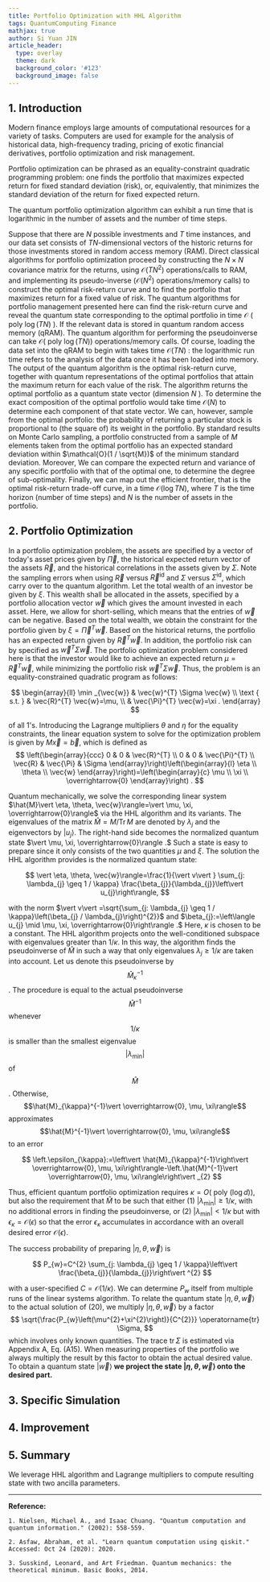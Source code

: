 ```yaml
---
title: Portfolio Optimization with HHL Algorithm
tags: QuantumComputing Finance
mathjax: true
author: Si Yuan JIN
article_header:
  type: overlay
  theme: dark
  background_color: '#123'
  background_image: false
---
```


## 1. Introduction

Modern finance employs large amounts of computational resources for a variety of tasks. Computers are used for example for the analysis of historical data, high-frequency trading, pricing of exotic financial derivatives, portfolio optimization and risk management.


Portfolio optimization can be phrased as an equality-constraint quadratic programming
problem: one finds the portfolio that maximizes expected return for fixed standard deviation (risk), or, equivalently, that minimizes the standard deviation of the return for fixed expected return. 


The quantum portfolio optimization algorithm can exhibit a run time that is logarithmic in the number
of assets and the number of time steps. 


Suppose that there are $N$ possible investments and $T$ time instances, and our data set consists of $T N$-dimensional vectors of the historic returns for those investments stored in random access memory (RAM). Direct classical algorithms for portfolio optimization proceed by constructing the $N \times N$ covariance matrix for the returns, using $\mathcal{O}\left(T N^{2}\right)$ operations/calls to RAM, and implementing its pseudo-inverse $\left(\mathcal{O}\left(N^{2}\right)\right.$ operations/memory calls) to construct the optimal risk-return curve and to find the portfolio that maximizes return for a fixed value of risk. The quantum algorithms for portfolio management presented here can find the risk-return curve and reveal the quantum state corresponding to the optimal portfolio in time $\mathcal{O}$ ( poly $\log (T N)$ ). If the relevant data is stored in quantum random access memory (qRAM). The quantum algorithm for performing the pseudoinverse can take $\mathcal{O}($ poly $\log (T N))$ operations/memory calls. Of course, loading the data set into the qRAM to begin with takes time $\mathcal{O}(T N)$ : the logarithmic run time refers to the analysis of the data once it has been loaded into memory. The output of the quantum algorithm is the optimal risk-return curve, together with quantum representations of the optimal portfolios that attain the maximum return for each value of the risk. The algorithm returns the optimal portfolio as a quantum state vector (dimension $N$ ). To determine the exact composition of the optimal portfolio would take time $\mathcal{O}(N)$ to determine each component of that state vector. We can, however, sample from the optimal portfolio: the probability of returning a particular stock is proportional to (the square of) its weight in the portfolio. By standard results on Monte Carlo sampling, a portfolio constructed from a sample of $M$ elements taken from the optimal portfolio has an expected standard deviation within $\mathcal{O}(1 / \sqrt{M})$ of the minimum standard deviation. Moreover, We can compare the expected return and variance of any specific portfolio with that of the optimal one, to determine the degree of sub-optimality. Finally, we can map out the efficient frontier, that is the optimal risk-return trade-off curve, in a time $\mathcal{O}(\log T N)$, where $T$ is the time horizon (number of time steps) and $N$ is the number of assets in the portfolio.

## 2. Portfolio Optimization
In a portfolio optimization problem, the assets are specified by a vector of today's asset prices given by $\vec{\Pi}$, the historical expected return vector of the assets $\vec{R}$, and the historical correlations in the assets given by $\Sigma$. Note the sampling errors when using $\vec{R}$ versus $\vec{R}^{\mathrm{id}}$ and $\Sigma$ versus $\Sigma^{\mathrm{id}}$, which carry over to the quantum algorithm. Let the total wealth of an investor be given by $\xi$. This wealth shall be allocated in the assets, specified by a portfolio allocation vector $\vec{w}$ which gives the amount invested in each asset. Here, we allow for short-selling, which means that the entries of $\vec{w}$ can be negative. Based on the total wealth, we obtain the constraint for the portfolio given by $\xi=\vec{\Pi}^{T} \vec{w}$. Based on the historical returns, the portfolio has an expected return given by $\vec{R}^{T} \vec{w}$. In addition, the portfolio risk can by specified as $\vec{w}^{T} \Sigma \vec{w}$. The portfolio optimization problem considered here is that the investor would like to achieve an expected return $\mu=\vec{R}^{T} \vec{w}$, while minimizing the portfolio risk $\vec{w}^{T} \Sigma \vec{w}$. Thus, the problem is an equality-constrained quadratic program as follows:

$$
\begin{array}{ll}
\min _{\vec{w}} & \vec{w}^{T} \Sigma \vec{w} \\
\text { s.t. } & \vec{R}^{T} \vec{w}=\mu, \\
& \vec{\Pi}^{T} \vec{w}=\xi .
\end{array}
$$

of all 1's. Introducing the Lagrange multipliers $\theta$ and $\eta$ for the equality constraints, the linear equation system to solve for the optimization problem is given by $M \vec{x}=\vec{b}$, which is defined as
$$
\left(\begin{array}{ccc}
0 & 0 & \vec{R}^{T} \\
0 & 0 & \vec{\Pi}^{T} \\
\vec{R} & \vec{\Pi} & \Sigma
\end{array}\right)\left(\begin{array}{l}
\eta \\
\theta \\
\vec{w}
\end{array}\right)=\left(\begin{array}{c}
\mu \\
\xi \\
\overrightarrow{0}
\end{array}\right) .
$$

Quantum mechanically, we solve the corresponding linear system $\hat{M}\vert \eta, \theta, \vec{w}\rangle=\vert \mu, \xi, \overrightarrow{0}\rangle$ via the HHL algorithm and its variants. The eigenvalues of the matrix $\hat{M}=M / \operatorname{Tr} M$ are denoted by $\lambda_{j}$ and the eigenvectors by $\left\vert u_{j}\right\rangle$. The right-hand side becomes the normalized quantum state $\vert \mu, \xi, \overrightarrow{0}\rangle .$ Such a state is easy to prepare since it only consists of the two quantities $\mu$ and $\xi$. The solution the HHL algorithm provides is the normalized quantum state:

$$
\vert \eta, \theta, \vec{w}\rangle=\frac{1}{\vert v\vert } \sum_{j: \lambda_{j} \geq 1 / \kappa} \frac{\beta_{j}}{\lambda_{j}}\left\vert u_{j}\right\rangle,
$$

with the norm $\vert v\vert =\sqrt{\sum_{j: \lambda_{j} \geq 1 / \kappa}\left(\beta_{j} / \lambda_{j}\right)^{2}}$ and $\beta_{j}:=\left\langle u_{j} \mid \mu, \xi, \overrightarrow{0}\right\rangle .$ Here, $\kappa$ is chosen to be a constant. The HHL algorithm projects onto the well-conditioned subspace with eigenvalues greater than $1 / \kappa$. In this way, the algorithm finds the pseudoinverse of $\hat{M}$ in such a way that only eigenvalues $\lambda_{j} \geq 1 / \kappa$ are taken into account. Let us denote this pseudoinverse by 
$$\hat{M}_{\kappa}^{-1}$$
. The procedure is equal to the actual pseudoinverse 
$$\hat{M}^{-1}$$
 whenever 
$$1 / \kappa$$
is smaller than the smallest eigenvalue 
$$\left\vert \lambda_{\min }\right\vert $$
 of 
 $$\hat{M}$$
 . Otherwise, 
 $$\hat{M}_{\kappa}^{-1}\vert \overrightarrow{0}, \mu, \xi\rangle$$
  approximates 
  $$\hat{M}^{-1}\vert \overrightarrow{0}, \mu, \xi\rangle$$
   to an error

$$
\left.\epsilon_{\kappa}:=\left\vert \hat{M}_{\kappa}^{-1}\right\vert  \overrightarrow{0}, \mu, \xi\right\rangle-\left.\hat{M}^{-1}\vert \overrightarrow{0}, \mu, \xi\rangle\right\vert _{2}
$$

Thus, efficient quantum portfolio optimization requires $\kappa=O($ poly $(\log d))$, but also the requirement that $\hat{M}$ to be such that either (1) $\left\vert \lambda_{\min }\right\vert  \geq 1 / \kappa$, with no additional errors in finding the pseudoinverse, or (2) $\left\vert \lambda_{\min }\right\vert <1 / \kappa$ but with $\epsilon_{\kappa}=\mathcal{O}(\epsilon)$ so that the error $\epsilon_{\kappa}$ accumulates in accordance with an overall desired error $\mathcal{O}(\epsilon)$.

The success probability of preparing $\vert \eta, \theta, \vec{w}\rangle$ is

$$
P_{w}=C^{2} \sum_{j: \lambda_{j} \geq 1 / \kappa}\left\vert \frac{\beta_{j}}{\lambda_{j}}\right\vert ^{2}
$$

with a user-specified $C=\mathcal{O}(1 / \kappa)$. We can determine $P_{w}$ itself from multiple runs of the linear systems algorithm. To relate the quantum state $\vert \eta, \theta, \vec{w}\rangle$ to the actual solution of (20), we multiply $\vert \eta, \theta, \vec{w}\rangle$ by a factor
$$
\sqrt{\frac{P_{w}\left(\mu^{2}+\xi^{2}\right)}{C^{2}}} \operatorname{tr} \Sigma,
$$
which involves only known quantities. The trace $\operatorname{tr} \Sigma$ is estimated via Appendix A, Eq. (A15). When measuring properties of the portfolio we always multiply the result by this factor to obtain the actual desired value. To obtain a quantum state $\vert \vec{w}\rangle$ **we project the state $\vert \eta, \theta, \vec{w}\rangle$ onto the desired part.**

## 3. Specific Simulation

## 4. Improvement

## 5. Summary

We leverage HHL algorithm and Lagrange multipliers to compute resulting state with two ancilla parameters.


---

**Reference:**

`1. Nielsen, Michael A., and Isaac Chuang. "Quantum computation and quantum information." (2002): 558-559.`

`2. Asfaw, Abraham, et al. "Learn quantum computation using qiskit." Accessed: Oct 24 (2020): 2020.`

`3. Susskind, Leonard, and Art Friedman. Quantum mechanics: the theoretical minimum. Basic Books, 2014.`
